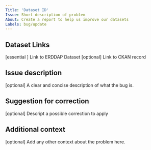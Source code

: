 ```yaml
---
Title: 'Dataset ID'
Issue: Short description of problem
About: Create a report to help us improve our datasets
Labels: bug/update
---
```


## Dataset Links
[essential ] Link to ERDDAP Dataset
[optional] Link to CKAN record

## Issue description
[optional] A clear and concise description of what the bug is.

## Suggestion for correction
[optional] Descript a possible correction to apply

## Additional context
[optional] Add any other context about the problem here.
